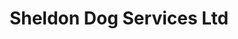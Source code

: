 ---
title: "Sheldon Dog Services Ltd"
url: /birmingham/sheldon-dog-services-ltd/
shop: Allgemein
---